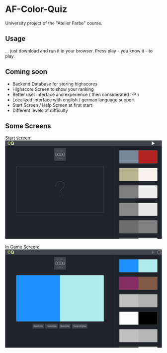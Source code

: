 # AF-Color-Quiz
University project of the "Atelier Farbe" course.

## Usage
... just download and run it in your browser. Press play - you know it - to play.

## Coming soon

* Backend Database for storing highscores
* Highscore Screen to show your ranking
* Better user interface and experience ( then considerated :-P )
* Localized interface with english / german language support
* Start Screen / Help Screen at first start
* Different levels of difficulty

## Some Screens
Start screen:
![Start Screen](https://raw.githubusercontent.com/Coderwelsch/AF-Color-Quiz/master/files/assets/screens/start-screen.png)

In Game Screen:
![Start Screen](https://raw.githubusercontent.com/Coderwelsch/AF-Color-Quiz/master/files/assets/screens/in-game.png)
